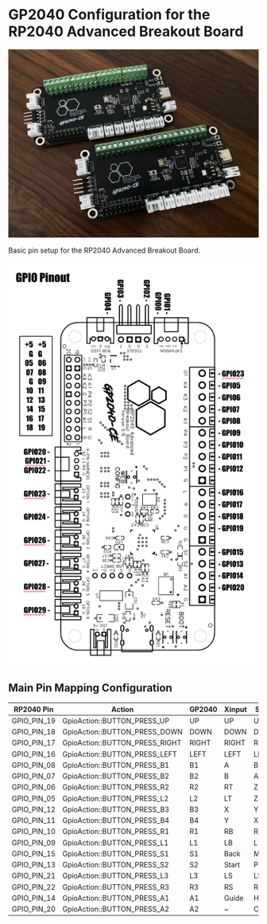 # GP2040 Configuration for the RP2040 Advanced Breakout Board

![RP2040 Advanced Breakout Board](assets/RP2040AdvancedBreakoutBoard.jpg)

Basic pin setup for the RP2040 Advanced Breakout Board.

![Pin Mapping](assets/RP2040AdvancedBreakoutBoard_pinout.png)

## Main Pin Mapping Configuration

| RP2040 Pin | Action                        | GP2040 | Xinput | Switch | PS3/4/5  | Dinput | Arcade |
|------------|-------------------------------|--------|--------|--------|----------|--------|--------|
| GPIO_PIN_19| GpioAction::BUTTON_PRESS_UP   | UP     | UP     | UP      | UP      | UP     | UP     |
| GPIO_PIN_18| GpioAction::BUTTON_PRESS_DOWN | DOWN   | DOWN   | DOWN    | DOWN    | DOWN   | DOWN   |
| GPIO_PIN_17| GpioAction::BUTTON_PRESS_RIGHT| RIGHT  | RIGHT  | RIGHT   | RIGHT   | RIGHT  | RIGHT  |
| GPIO_PIN_16| GpioAction::BUTTON_PRESS_LEFT | LEFT   | LEFT   | LEFT    | LEFT    | LEFT   | LEFT   |
| GPIO_PIN_08| GpioAction::BUTTON_PRESS_B1   | B1     | A      | B       | Cross   | 2      | K1     |
| GPIO_PIN_07| GpioAction::BUTTON_PRESS_B2   | B2     | B      | A       | Circle  | 3      | K2     |
| GPIO_PIN_06| GpioAction::BUTTON_PRESS_R2   | R2     | RT     | ZR      | R2      | 8      | K3     |
| GPIO_PIN_05| GpioAction::BUTTON_PRESS_L2   | L2     | LT     | ZL      | L2      | 7      | K4     |
| GPIO_PIN_12| GpioAction::BUTTON_PRESS_B3   | B3     | X      | Y       | Square  | 1      | P1     |
| GPIO_PIN_11| GpioAction::BUTTON_PRESS_B4   | B4     | Y      | X       | Triangle| 4      | P2     |
| GPIO_PIN_10| GpioAction::BUTTON_PRESS_R1   | R1     | RB     | R       | R1      | 6      | P3     |
| GPIO_PIN_09| GpioAction::BUTTON_PRESS_L1   | L1     | LB     | L       | L1      | 5      | P4     |
| GPIO_PIN_15| GpioAction::BUTTON_PRESS_S1   | S1     | Back   | Minus   | Select  | 9      | Coin   |
| GPIO_PIN_13| GpioAction::BUTTON_PRESS_S2   | S2     | Start  | Plus    | Start   | 10     | Start  |
| GPIO_PIN_21| GpioAction::BUTTON_PRESS_L3   | L3     | LS     | LS      | L3      | 11     | LS     |
| GPIO_PIN_22| GpioAction::BUTTON_PRESS_R3   | R3     | RS     | RS      | R3      | 12     | RS     |
| GPIO_PIN_14| GpioAction::BUTTON_PRESS_A1   | A1     | Guide  | Home    | PS      | 13     | ~      |
| GPIO_PIN_20| GpioAction::BUTTON_PRESS_A2   | A2     | ~      | Capture | ~       | 14     | ~      |